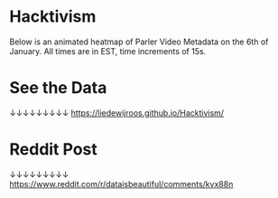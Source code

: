 # Hacktivism
Below is an animated heatmap of Parler Video Metadata on the 6th of January. All times are in EST, time increments of 15s.

# See the Data
↓↓↓↓↓↓↓↓↓
https://liedewijroos.github.io/Hacktivism/

# Reddit Post
↓↓↓↓↓↓↓↓↓
https://www.reddit.com/r/dataisbeautiful/comments/kvx88n
